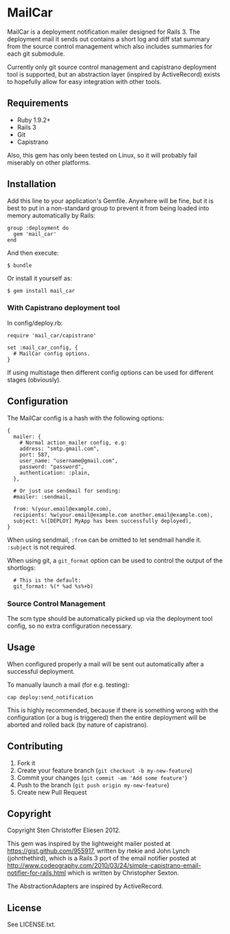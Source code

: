 # MailCar

MailCar is a deployment notification mailer designed for Rails 3. The
deployment mail it sends out contains a short log and diff stat summary from
the source control management which also includes summaries for each git
submodule.

Currently only git source control management and capistrano deployment tool is
supported, but an abstraction layer (inspired by ActiveRecord) exists to
hopefully allow for easy integration with other tools.

## Requirements

* Ruby 1.9.2+
* Rails 3
* Git
* Capistrano

Also, this gem has only been tested on Linux, so it will probably fail
miserably on other platforms.

## Installation

Add this line to your application's Gemfile. Anywhere will be fine, but it is
best to put in a non-standard group to prevent it from being loaded into memory
automatically by Rails:

    group :deployment do
      gem 'mail_car'
    end

And then execute:

    $ bundle

Or install it yourself as:

    $ gem install mail_car

### With Capistrano deployment tool

In config/deploy.rb:

    require 'mail_car/capistrano'

    set :mail_car_config, {
      # MailCar config options.
    }

If using multistage then different config options can be used for different
stages (obviously).

## Configuration

The MailCar config is a hash with the following options:

    {
      mailer: {
        # Normal action_mailer config, e.g:
        address: "smtp.gmail.com",
        port: 587,
        user_name: "username@gmail.com",
        password: "password",
        authentication: :plain,
      },

      # Or just use sendmail for sending:
      #mailer: :sendmail,

      from: %(your.email@example.com),
      recipients: %w(your.email@example.com another.email@example.com),
      subject: %([DEPLOY] MyApp has been successfully deployed),
    }

When using sendmail, `:from` can be omitted to let sendmail handle it.
`:subject` is not required.

When using git, a `git_format` option can be used to control the output of the shortlogs:

      # This is the default:
      git_format: %(* %ad %s%+b)

### Source Control Management

The scm type should be automatically picked up via the deployment tool config,
so no extra configuration necessary.

## Usage

When configured properly a mail will be sent out automatically after a
successful deployment.

To manually launch a mail (for e.g. testing):

    cap deploy:send_notification

This is highly recommended, because if there is something wrong with the
configuration (or a bug is triggered) then the entire deployment will be
aborted and rolled back (by nature of capistrano).

## Contributing

1. Fork it
2. Create your feature branch (`git checkout -b my-new-feature`)
3. Commit your changes (`git commit -am 'Add some feature'`)
4. Push to the branch (`git push origin my-new-feature`)
5. Create new Pull Request

## Copyright

Copyright Sten Christoffer Eliesen 2012.

This gem was inspired by the lightweight mailer posted at
https://gist.github.com/955917, written by rtekie and John Lynch
(johnthethird), which is a Rails 3 port of the email notifier posted at
http://www.codeography.com/2010/03/24/simple-capistrano-email-notifier-for-rails.html
which is written by Christopher Sexton.

The AbstractionAdapters are inspired by ActiveRecord.

## License

See LICENSE.txt.
